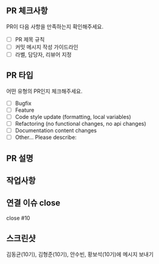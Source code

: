 ## PR 체크사항
PR이 다음 사항을 만족하는지 확인해주세요.
<!--
체크하려면 괄호 안에 “x”를 입력하세요.
각 규칙은 Convention 문서에 있습니다.
PR 제목에 쓰는 prefix는 다음과 같습니다.
🚀 Release
🐛 Fix
✨ Feat
📝 Doc
♻️ Refactor
🔧 Chore
🧪 Test
🎉 Init
-->
- [ ] PR 제목 규칙
- [ ] 커밋 메시지 작성 가이드라인
- [ ] 라벨, 담당자, 리뷰어 지정
## PR 타입
어떤 유형의 PR인지 체크해주세요.
<!-- 체크하려면 괄호 안에 “x”를 입력하세요. -->
- [ ] Bugfix
- [ ] Feature
- [ ] Code style update (formatting, local variables)
- [ ] Refactoring (no functional changes, no api changes)
- [ ] Documentation content changes
- [ ] Other... Please describe:
## PR 설명
## 작업사항
## 연결 이슈 close
<!-- `close #이슈 번호`를 통해 PR 머지와 함께 이슈를 close 할 수 있습니다. -->
close #10
## 스크린샷











김동균(10기), 김형준(10기), 안수빈, 황보석(10기)에 메시지 보내기








